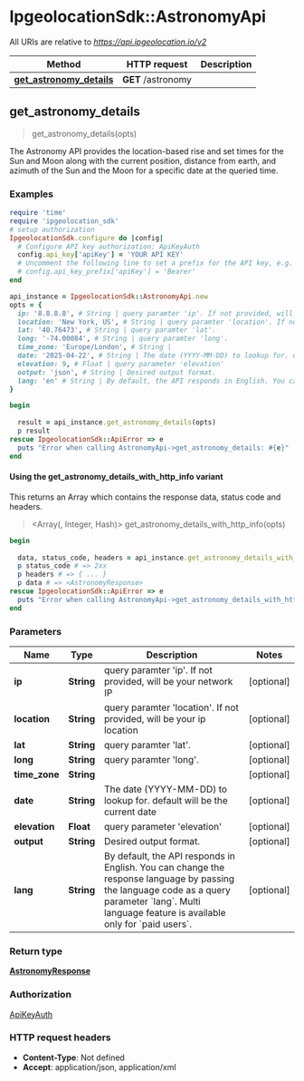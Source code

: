 # IpgeolocationSdk::AstronomyApi

All URIs are relative to *https://api.ipgeolocation.io/v2*

| Method | HTTP request | Description |
| ------ | ------------ | ----------- |
| [**get_astronomy_details**](AstronomyApi.md#get_astronomy_details) | **GET** /astronomy |  |


## get_astronomy_details

> <AstronomyResponse> get_astronomy_details(opts)



The Astronomy API provides the location-based rise and set times for the Sun and Moon along with the current position, distance from earth, and azimuth of the Sun and the Moon for a specific date at the queried time. 

### Examples

```ruby
require 'time'
require 'ipgeolocation_sdk'
# setup authorization
IpgeolocationSdk.configure do |config|
  # Configure API key authorization: ApiKeyAuth
  config.api_key['apiKey'] = 'YOUR API KEY'
  # Uncomment the following line to set a prefix for the API key, e.g. 'Bearer' (defaults to nil)
  # config.api_key_prefix['apiKey'] = 'Bearer'
end

api_instance = IpgeolocationSdk::AstronomyApi.new
opts = {
  ip: '8.8.8.8', # String | query paramter 'ip'. If not provided, will be your network IP
  location: 'New York, US', # String | query paramter 'location'. If not provided, will be your ip location
  lat: '40.76473', # String | query paramter 'lat'.
  long: '-74.00084', # String | query paramter 'long'.
  time_zone: 'Europe/London', # String | 
  date: '2025-04-22', # String | The date (YYYY-MM-DD) to lookup for. default will be the current date
  elevation: 9, # Float | query parameter 'elevation'
  output: 'json', # String | Desired output format.
  lang: 'en' # String | By default, the API responds in English. You can change the response language by passing the language code as a query parameter `lang`. Multi language feature is available only for `paid users`.
}

begin
  
  result = api_instance.get_astronomy_details(opts)
  p result
rescue IpgeolocationSdk::ApiError => e
  puts "Error when calling AstronomyApi->get_astronomy_details: #{e}"
end
```

#### Using the get_astronomy_details_with_http_info variant

This returns an Array which contains the response data, status code and headers.

> <Array(<AstronomyResponse>, Integer, Hash)> get_astronomy_details_with_http_info(opts)

```ruby
begin
  
  data, status_code, headers = api_instance.get_astronomy_details_with_http_info(opts)
  p status_code # => 2xx
  p headers # => { ... }
  p data # => <AstronomyResponse>
rescue IpgeolocationSdk::ApiError => e
  puts "Error when calling AstronomyApi->get_astronomy_details_with_http_info: #{e}"
end
```

### Parameters

| Name | Type | Description | Notes |
| ---- | ---- | ----------- | ----- |
| **ip** | **String** | query paramter &#39;ip&#39;. If not provided, will be your network IP | [optional] |
| **location** | **String** | query paramter &#39;location&#39;. If not provided, will be your ip location | [optional] |
| **lat** | **String** | query paramter &#39;lat&#39;. | [optional] |
| **long** | **String** | query paramter &#39;long&#39;. | [optional] |
| **time_zone** | **String** |  | [optional] |
| **date** | **String** | The date (YYYY-MM-DD) to lookup for. default will be the current date | [optional] |
| **elevation** | **Float** | query parameter &#39;elevation&#39; | [optional] |
| **output** | **String** | Desired output format. | [optional] |
| **lang** | **String** | By default, the API responds in English. You can change the response language by passing the language code as a query parameter &#x60;lang&#x60;. Multi language feature is available only for &#x60;paid users&#x60;. | [optional] |

### Return type

[**AstronomyResponse**](AstronomyResponse.md)

### Authorization

[ApiKeyAuth](../README.md#ApiKeyAuth)

### HTTP request headers

- **Content-Type**: Not defined
- **Accept**: application/json, application/xml

